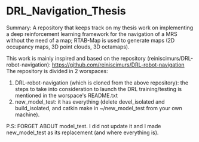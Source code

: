# DRL_Navigation_Thesis
Summary: A repository that keeps track on my thesis work on implementing a deep reinforcement learning framework for the navigation of a MRS without the need of a map; RTAB-Map is used to generate maps (2D occupancy maps, 3D point clouds, 3D octamaps).

This work is mainly inspired and based on the repository (reiniscimurs/DRL-robot-navigation): https://github.com/reiniscimurs/DRL-robot-navigation
The repository is divided in 2 worspaces:
1. DRL-robot-navigation (which is cloned from the above repository): the steps to take into consideration to launch the DRL training/testing is mentioned in the worspace's README.txt
2. new_model_test: it has everything (delete devel_isolated and build_isolated, and catkin make in ~/new_model_test from your own machine).

P.S: FORGET ABOUT model_test. I did not update it and I made new_model_test as its replacement (and where everything is).
